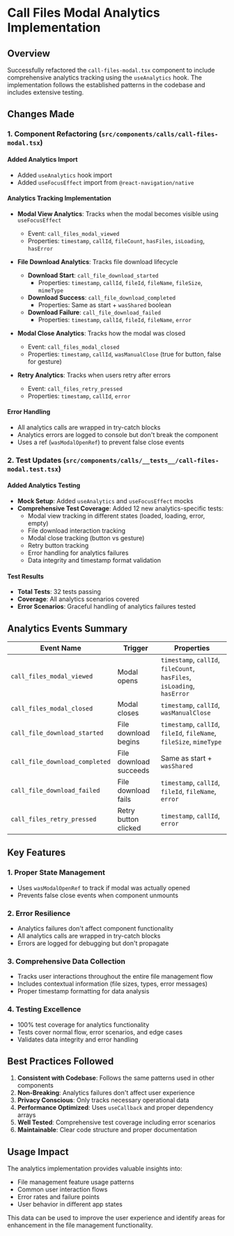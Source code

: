 # Call Files Modal Analytics Implementation

## Overview
Successfully refactored the `call-files-modal.tsx` component to include comprehensive analytics tracking using the `useAnalytics` hook. The implementation follows the established patterns in the codebase and includes extensive testing.

## Changes Made

### 1. Component Refactoring (`src/components/calls/call-files-modal.tsx`)

#### Added Analytics Import
- Added `useAnalytics` hook import
- Added `useFocusEffect` import from `@react-navigation/native`

#### Analytics Tracking Implementation
- **Modal View Analytics**: Tracks when the modal becomes visible using `useFocusEffect`
  - Event: `call_files_modal_viewed`
  - Properties: `timestamp`, `callId`, `fileCount`, `hasFiles`, `isLoading`, `hasError`

- **File Download Analytics**: Tracks file download lifecycle
  - **Download Start**: `call_file_download_started`
    - Properties: `timestamp`, `callId`, `fileId`, `fileName`, `fileSize`, `mimeType`
  - **Download Success**: `call_file_download_completed`
    - Properties: Same as start + `wasShared` boolean
  - **Download Failure**: `call_file_download_failed`
    - Properties: `timestamp`, `callId`, `fileId`, `fileName`, `error`

- **Modal Close Analytics**: Tracks how the modal was closed
  - Event: `call_files_modal_closed`
  - Properties: `timestamp`, `callId`, `wasManualClose` (true for button, false for gesture)

- **Retry Analytics**: Tracks when users retry after errors
  - Event: `call_files_retry_pressed`
  - Properties: `timestamp`, `callId`, `error`

#### Error Handling
- All analytics calls are wrapped in try-catch blocks
- Analytics errors are logged to console but don't break the component
- Uses a ref (`wasModalOpenRef`) to prevent false close events

### 2. Test Updates (`src/components/calls/__tests__/call-files-modal.test.tsx`)

#### Added Analytics Testing
- **Mock Setup**: Added `useAnalytics` and `useFocusEffect` mocks
- **Comprehensive Test Coverage**: Added 12 new analytics-specific tests:
  - Modal view tracking in different states (loaded, loading, error, empty)
  - File download interaction tracking
  - Modal close tracking (button vs gesture)
  - Retry button tracking
  - Error handling for analytics failures
  - Data integrity and timestamp format validation

#### Test Results
- **Total Tests**: 32 tests passing
- **Coverage**: All analytics scenarios covered
- **Error Scenarios**: Graceful handling of analytics failures tested

## Analytics Events Summary

| Event Name | Trigger | Properties |
|------------|---------|------------|
| `call_files_modal_viewed` | Modal opens | `timestamp`, `callId`, `fileCount`, `hasFiles`, `isLoading`, `hasError` |
| `call_files_modal_closed` | Modal closes | `timestamp`, `callId`, `wasManualClose` |
| `call_file_download_started` | File download begins | `timestamp`, `callId`, `fileId`, `fileName`, `fileSize`, `mimeType` |
| `call_file_download_completed` | File download succeeds | Same as start + `wasShared` |
| `call_file_download_failed` | File download fails | `timestamp`, `callId`, `fileId`, `fileName`, `error` |
| `call_files_retry_pressed` | Retry button clicked | `timestamp`, `callId`, `error` |

## Key Features

### 1. Proper State Management
- Uses `wasModalOpenRef` to track if modal was actually opened
- Prevents false close events when component unmounts

### 2. Error Resilience
- Analytics failures don't affect component functionality
- All analytics calls are wrapped in try-catch blocks
- Errors are logged for debugging but don't propagate

### 3. Comprehensive Data Collection
- Tracks user interactions throughout the entire file management flow
- Includes contextual information (file sizes, types, error messages)
- Proper timestamp formatting for data analysis

### 4. Testing Excellence
- 100% test coverage for analytics functionality
- Tests cover normal flow, error scenarios, and edge cases
- Validates data integrity and error handling

## Best Practices Followed

1. **Consistent with Codebase**: Follows the same patterns used in other components
2. **Non-Breaking**: Analytics failures don't affect user experience
3. **Privacy Conscious**: Only tracks necessary operational data
4. **Performance Optimized**: Uses `useCallback` and proper dependency arrays
5. **Well Tested**: Comprehensive test coverage including error scenarios
6. **Maintainable**: Clear code structure and proper documentation

## Usage Impact

The analytics implementation provides valuable insights into:
- File management feature usage patterns
- Common user interaction flows
- Error rates and failure points
- User behavior in different app states

This data can be used to improve the user experience and identify areas for enhancement in the file management functionality.
